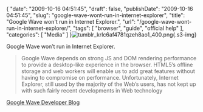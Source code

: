 {
    "date": "2009-10-16 04:51:45",
    "draft": false,
    "publishDate": "2009-10-16 04:51:45",
    "slug": "google-wave-wont-run-in-internet-explorer",
    "title": "Google Wave won't run in Internet Explorer.",
    "url": "\/google-wave-wont-run-in-internet-explorer\/",
    "tags": [
        "browser",
        "guide",
        "official help"
    ],
    "categories": [
        "Media"
    ]
}![tumblr\_krlc6af4781qzeh8ao1\_400.png](https://turbo.geekorium.com.au/images/tumblr_krlc6af4781qzeh8ao1_400.png){.s3-img}

Google Wave won’t run in Internet Explorer.

> Google Wave depends on strong JS and DOM rendering performance to
> provide a desktop-like experience in the browser. HTML5’s offline
> storage and web workers will enable us to add great features without
> having to compromise on performance. Unfortunately, Internet Explorer,
> still used by the majority of the Web’s users, has not kept up with
> such fairly recent developments in Web technology

[Google Wave Developer Blog](http://googlewavedev.blogspot.com/)